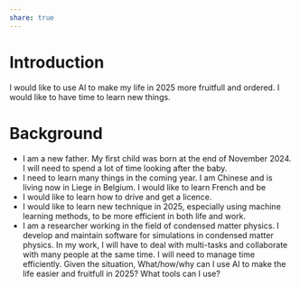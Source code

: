 ```yaml
---
share: true
---
```


# Introduction
I would like to use AI to make my life in 2025 more fruitfull and ordered. 
I would like to have time to learn new things. 
# Background
- I am a new father. My first child was born at the end of November 2024. I will need to spend a lot of time looking after the baby. 
- I need to learn many things in the coming year. I am Chinese and is living now in Liege in Belgium. I would like to learn French and be 
- I would like to learn how to drive and get a licence. 
- I would like to learn new technique in 2025, especially using machine learning methods, to be more efficient in both life and work. 
- I am a researcher working in the field of condensed matter physics. I develop and maintain software for simulations in condensed matter physics. In my work, I will have to deal with multi-tasks and collaborate with many people at the same time. I will need to manage time efficiently. 
Given the situation, What/how/why can I use AI to make the life easier and fruitfull in 2025? What tools can I use?
